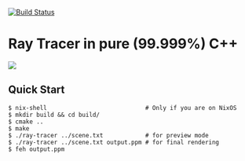 [![Build Status](https://travis-ci.org/tsoding/ray-tracer.svg?branch=master)](https://travis-ci.org/tsoding/ray-tracer)
# Ray Tracer in pure (99.999%) C++

![](https://i.imgur.com/WyFWDAP.png)

## Quick Start

```console
$ nix-shell                            # Only if you are on NixOS
$ mkdir build && cd build/
$ cmake ..
$ make
$ ./ray-tracer ../scene.txt            # for preview mode
$ ./ray-tracer ../scene.txt output.ppm # for final rendering
$ feh output.ppm
```
